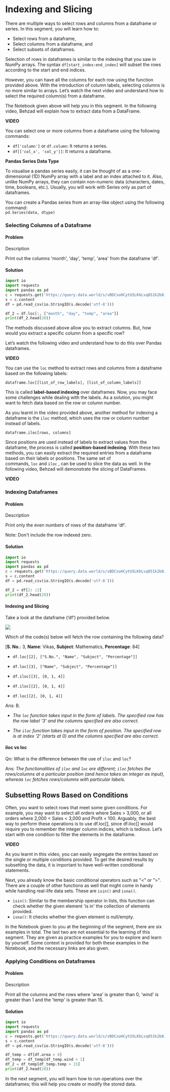 # Indexing and Slicing

There are multiple ways to select rows and columns from a dataframe or series. In this segment, you will learn how to:

- Select rows from a dataframe,
- Select columns from a dataframe, and
- Select subsets of dataframes.

Selection of rows in dataframes is similar to the indexing that you saw in NumPy arrays. The syntax `df[start_index:end_index]` will subset the rows according to the start and end indices. 

However, you can have all the columns for each row using the function provided above. With the introduction of column labels, selecting columns is no more similar to arrays. Let’s watch the next video and understand how to select the required column(s) from a dataframe.

The Notebook given above will help you in this segment. In the following video, Behzad will explain how to extract data from a DataFrame.

**VIDEO**

You can select one or more columns from a dataframe using the following commands:

- `df['column']` or `df.column`: It returns a series.
- `df[['col_x', 'col_y']]`: It returns a dataframe.

**Pandas Series Data Type**

To visualise a pandas series easily, it can be thought of as a one-dimensional (1D) NumPy array with a label and an index attached to it. Also, unlike NumPy arrays, they can contain non-numeric data (characters, dates, time, booleans, etc.). Usually, you will work with Series only as part of dataframes. 

You can create a Pandas series from an array-like object using the following command:  
`pd.Series(data, dtype)`



### Selecting Columns of a Dataframe

#### Problem

Description

Print out the columns 'month', 'day', 'temp', 'area' from the dataframe 'df'.

#### Solution

```python
import io
import requests
import pandas as pd
c = requests.get('https://query.data.world/s/vBDCsoHCytUSLKkLvq851k2b8JOCkF', verify=False)
s = c.content
df = pd.read_csv(io.StringIO(s.decode('utf-8')))

df_2 = df.loc[:, ["month", "day", "temp", "area"]]
print(df_2.head(20))

```



The methods discussed above allow you to extract columns. But, how would you extract a specific column from a specific row? 

Let’s watch the following video and understand how to do this over Pandas dataframes.

**VIDEO**

You can use the `loc` method to extract rows and columns from a dataframe based on the following labels:

`dataframe.loc[[list_of_row_labels], [list_of_column_labels]]`

This is called **label-based indexing** over dataframes. Now, you may face some challenges while dealing with the labels. As a solution, you might want to fetch data based on the row or column number.

As you learnt in the video provided above, another method for indexing a dataframe is the `iloc` method, which uses the row or column number instead of labels.

`dataframe.iloc[rows, columns]`

Since positions are used instead of labels to extract values from the dataframe, the process is called **position-based indexing**. With these two methods, you can easily extract the required entries from a dataframe based on their labels or positions. The same set of commands, `loc` and `iloc` , can be used to slice the data as well. In the following video, Behzad will demonstrate the slicing of DataFrames.

**VIDEO**

### Indexing Dataframes

#### Problem

Description

Print only the even numbers of rows of the dataframe 'df'.  

Note: Don't include the row indexed zero.

#### Solution

```python
import io
import requests
import pandas as pd
c = requests.get('https://query.data.world/s/vBDCsoHCytUSLKkLvq851k2b8JOCkF', verify=False)
s = c.content
df = pd.read_csv(io.StringIO(s.decode('utf-8')))

df_2 = df[2: :2]
print(df_2.head(20))
```

#### Indexing and Slicing

Take a look at the dataframe (‘df’) provided below.

![](https://images.upgrad.com/5b76cba2-c316-45e8-a646-5e5823fc2935-02.%20iloc%20vs%20loc.PNG)

Which of the code(s) below will fetch the row containing the following data?

[**S. No.**: 3, **Name**: Vikas, **Subject**: Mathematics, **Percentage**: 84]

- `df.loc[[2], ["S.No.", "Name", "Subject", "Percentage"]]`

- `df.loc[[3], ["Name", "Subject", "Percentage"]]`

- `df.iloc[[3], [0, 1, 4]]`

- `df.iloc[[2], [0, 1, 4]]`

- `df.loc[[2], [0, 1, 4]]`

Ans: B.

- *The `loc` function takes input in the form of labels. The specified row has the row label ‘3’ and the columns specified are also correct.*

- *The `iloc` function takes input in the form of position. The specified row is at index ‘2’ (starts at 0) and the columns specified are also correct.*



#### iloc vs loc

Qn: What is the difference between the use of `iloc` and `loc`?

Ans: *The functionalities of `iloc` and `loc` are different; `iloc` fetches the rows/columns at a particular position (and hence takes an integer as input), whereas `loc` fetches rows/columns with particular labels.*



## Subsetting Rows Based on Conditions

Often, you want to select rows that meet some given conditions. For example, you may want to select all orders where Sales > 3,000, or all orders where 2,000 < Sales < 3,000 and Profit < 100. Arguably, the best way to perform these operations is to use df.loc[], since df.iloc[] would require you to remember the integer column indices, which is tedious. Let’s start with one condition to filter the elements in the dataframe.

**VIDEO**

As you learnt in this video, you can easily segregate the entries based on the single or multiple conditions provided. To get the desired results by subsetting the data, it is important to have well-written conditional statements.

Next, you already know the basic conditional operators such as "<" or ">". There are a couple of other functions as well that might come in handy while handling real-life data sets. These are `isin()` and `isna()`. 

- `isin()`: Similar to the membership operator in lists, this function can check whether the given element 'is in' the collection of elements provided. 
- `isna()`: It checks whether the given element is null/empty. 

In the Notebook given to you at the beginning of the segment, there are six examples in total. The last two are not essential to the learning of this segment. They are given as practice examples for you to explore and learn by yourself. Some context is provided for both these examples in the Notebook, and the necessary links are also given.

### Applying Conditions on Dataframes

#### Problem

Description

Print all the columns and the rows where 'area' is greater than 0, 'wind' is greater than 1 and the 'temp' is greater than 15.

#### Solution

```python
import io
import requests
import pandas as pd
c = requests.get('https://query.data.world/s/vBDCsoHCytUSLKkLvq851k2b8JOCkF', verify=False)
s = c.content
df = pd.read_csv(io.StringIO(s.decode('utf-8')))

df_temp = df[df.area > 0]
df_temp = df_temp[df_temp.wind > 1]
df_2 = df_temp[df_temp.temp > 15]
print(df_2.head(20))
```

In the next segment, you will learn how to run operations over the dataframes; this will help you create or modify the stored data.
